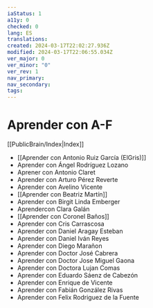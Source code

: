 ```yaml
---
iaStatus: 1
a11y: 0
checked: 0
lang: ES
translations: 
created: 2024-03-17T22:02:27.936Z
modified: 2024-03-17T22:06:55.034Z
ver_major: 0
ver_minor: "0"
ver_rev: 1
nav_primary: 
nav_secondary: 
tags:
---
```

# Aprender con A-F

[[PublicBrain/Index|Index]]

* [[Aprender con Antonio Ruiz García (ElGris)]]
* Aprender con Ángel Rodríguez Lozano
* Aprener con Antonio Claret
* Aprender con Arturo Pérez Reverte
* Aprender con Avelino Vicente
* [[Aprender con Beatriz Martín]]
* Aprender con Birgit Linda Emberger
* Aprendercon Clara Galán
* [[Aprender con Coronel Baños]]
* Aprender con Cris Carrascosa
* Aprender con Daniel Aragay Esteban
* Aprender con Daniel Iván Reyes
* Aprender con Diego Marañon
* Aprender con Doctor José Cabrera
* Aprender con Doctor Jose Miguel Gaona
* Aprender con Doctora Lujan Comas
* Aprender con Eduardo Sáenz de Cabezón
* Aprender con Enrique de Vicente
* Aprender con Fabián González Rivas
* Aprender con Felix Rodriguez de la Fuente